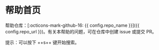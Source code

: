 # 帮助首页

帮助仓库：[:octicons-mark-github-16: {{ config.repo_name }}]({{ config.repo_url }})。有关本帮助的问题，可在仓库中创建 issue 或提交 PR。

提示：可以按下 ++s++ 键开始搜索。
